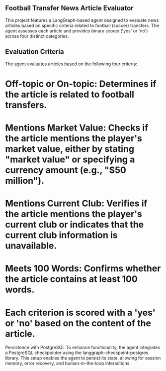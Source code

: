 ## Football Transfer News Article Evaluator
This project features a LangGraph-based agent designed to evaluate news articles based on specific criteria related to football (soccer) transfers. The agent assesses each article and provides binary scores ('yes' or 'no') across four distinct categories.​

## Evaluation Criteria
The agent evaluates articles based on the following four criteria:

# Off-topic or On-topic: Determines if the article is related to football transfers.​

# Mentions Market Value: Checks if the article mentions the player's market value, either by stating "market value" or specifying a currency amount (e.g., "$50 million").​

# Mentions Current Club: Verifies if the article mentions the player's current club or indicates that the current club information is unavailable.​

# Meets 100 Words: Confirms whether the article contains at least 100 words.​

# Each criterion is scored with a 'yes' or 'no' based on the content of the article.​

Persistence with PostgreSQL
To enhance functionality, the agent integrates a PostgreSQL checkpointer using the langgraph-checkpoint-postgres library. This setup enables the agent to persist its state, allowing for session memory, error recovery, and human-in-the-loop interactions.​

